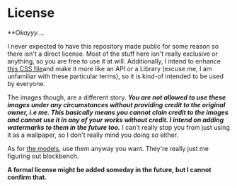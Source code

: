 # License

**O*kayyy....*

I never expected to have this repository made public for some reason so there isn't a direct license. Most of the stuff here isn't really exclusive or anything, so you are free to use it at will. Additionally, I intend to enhance [this CSS file](AceCode/EonsCSS.css)and make it more like an API or a Library (excuse me, I am unfamiliar with these particular terms), so it is kind-of intended to be used by everyone.

The images though, are a different story. ***You are not allowed to use these images under any circumstances without providing credit to the original owner, i.e me. This basically means you cannot clain credit to the images and cannot use it in any of your works without credit. I intend on adding watermarks to them in the future too.*** I can't really stop you from just using it as a wallpaper, so I don't really mind you doing so either.

As for [the models](AceModels), use them anyway you want. They're really just me figuring out blockbench.

**A formal license might be added someday in the future, but I cannot confirm that.**
